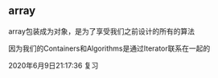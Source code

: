 ## array
array包装成为对象，是为了享受我们之前设计的所有的算法

因为我们的Containers和Algorithms是通过Iterator联系在一起的

2020年6月9日21:17:36 复习